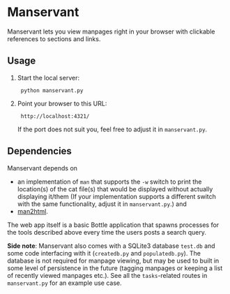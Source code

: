# Manservant

Manservant lets you view manpages right in your browser with clickable
references to sections and links.

## Usage

1. Start the local server:

        python manservant.py

2. Point your browser to this URL:

        http://localhost:4321/

   If the port does not suit you, feel free to adjust it in
   `manservant.py`.

## Dependencies

Manservant depends on

- an implementation of `man` that supports the `-w` switch to print the
  location(s) of the cat file(s) that would be displayed without actually
  displaying it/them (If your implementation supports a different switch
  with the same functionality, adjust it in `manservant.py`.) and
- [man2html](http://dcssrv1.oit.uci.edu/indiv/ehood/man2html.html).

The web app itself is a basic Bottle application that spawns processes for
the tools described above every time the users posts a search query.

**Side note**:
Manservant also comes with a SQLite3 database `test.db` and some code
interfacing with it (`createdb.py` and `populatedb.py`). The database is
not required for manpage viewing, but may be used to built in some level of
persistence in the future (tagging manpages or keeping a list of
recently viewed manpages etc.). See all the `tasks`-related routes in
`manservant.py` for an example use case.
